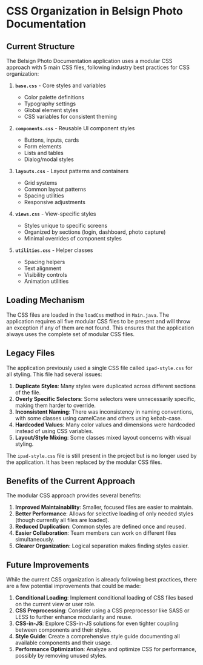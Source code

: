 # CSS Organization in Belsign Photo Documentation

## Current Structure

The Belsign Photo Documentation application uses a modular CSS approach with 5 main CSS files, following industry best practices for CSS organization:

1. **`base.css`** - Core styles and variables
   - Color palette definitions
   - Typography settings
   - Global element styles
   - CSS variables for consistent theming

2. **`components.css`** - Reusable UI component styles
   - Buttons, inputs, cards
   - Form elements
   - Lists and tables
   - Dialog/modal styles

3. **`layouts.css`** - Layout patterns and containers
   - Grid systems
   - Common layout patterns
   - Spacing utilities
   - Responsive adjustments

4. **`views.css`** - View-specific styles
   - Styles unique to specific screens
   - Organized by sections (login, dashboard, photo capture)
   - Minimal overrides of component styles

5. **`utilities.css`** - Helper classes
   - Spacing helpers
   - Text alignment
   - Visibility controls
   - Animation utilities

## Loading Mechanism

The CSS files are loaded in the `loadCss` method in `Main.java`. The application requires all five modular CSS files to be present and will throw an exception if any of them are not found. This ensures that the application always uses the complete set of modular CSS files.

## Legacy Files

The application previously used a single CSS file called `ipad-style.css` for all styling. This file had several issues:

1. **Duplicate Styles**: Many styles were duplicated across different sections of the file.
2. **Overly Specific Selectors**: Some selectors were unnecessarily specific, making them harder to override.
3. **Inconsistent Naming**: There was inconsistency in naming conventions, with some classes using camelCase and others using kebab-case.
4. **Hardcoded Values**: Many color values and dimensions were hardcoded instead of using CSS variables.
5. **Layout/Style Mixing**: Some classes mixed layout concerns with visual styling.

The `ipad-style.css` file is still present in the project but is no longer used by the application. It has been replaced by the modular CSS files.

## Benefits of the Current Approach

The modular CSS approach provides several benefits:

1. **Improved Maintainability**: Smaller, focused files are easier to maintain.
2. **Better Performance**: Allows for selective loading of only needed styles (though currently all files are loaded).
3. **Reduced Duplication**: Common styles are defined once and reused.
4. **Easier Collaboration**: Team members can work on different files simultaneously.
5. **Clearer Organization**: Logical separation makes finding styles easier.

## Future Improvements

While the current CSS organization is already following best practices, there are a few potential improvements that could be made:

1. **Conditional Loading**: Implement conditional loading of CSS files based on the current view or user role.
2. **CSS Preprocessing**: Consider using a CSS preprocessor like SASS or LESS to further enhance modularity and reuse.
3. **CSS-in-JS**: Explore CSS-in-JS solutions for even tighter coupling between components and their styles.
4. **Style Guide**: Create a comprehensive style guide documenting all available components and their usage.
5. **Performance Optimization**: Analyze and optimize CSS for performance, possibly by removing unused styles.
